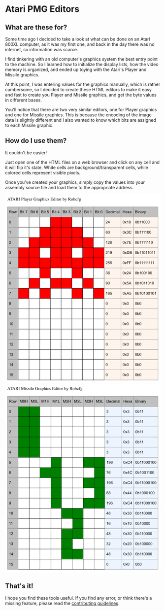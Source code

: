 # Atari PMG Editors

## What are these for?

Some time ago I decided to take a look at what can be done on an Atari 800XL computer, as it was my first one, and back in the day there was no internet, so information was scarce.

I find tinkering with an old computer's graphics system the best entry point to the machine. So I learned how to initialize the display lists, how the video memory is organized, and ended up toying with the Atari's Player and Missile graphics.

At this point, I was entering values for the graphics manually, which is rather cumbersome, so I decided to create these HTML editors to make it easy and fast to create you Player and Missile graphics, and get the byte values in different bases.

You'll notice that there are two very similar editors, one for Player graphics and one for Missile graphics. This is because the encoding of the image data is slightly different and I also wanted to know which bits are assigned to each Missile graphic.

## How do I use them?

It couldn't be easier!

Just open one of the HTML files on a web browser and click on any cell and it will flip it's state. White cells are background/transparent cells, while colored cells represent visible pixels.

Once you've created your graphics, simply copy the values into your assembly source file and load them to the appropriate address.

![Player Graphics Editor](/pictures/AtariPlayerEditor.png) ![Missile Graphics Editor](/pictures/AtariMissileEditor.png)

## That's it!

I hope you find these tools useful. If you find any error, or think there's a missing feature, please read the [contributing guidelines](/CONTRIBUTING.md).

